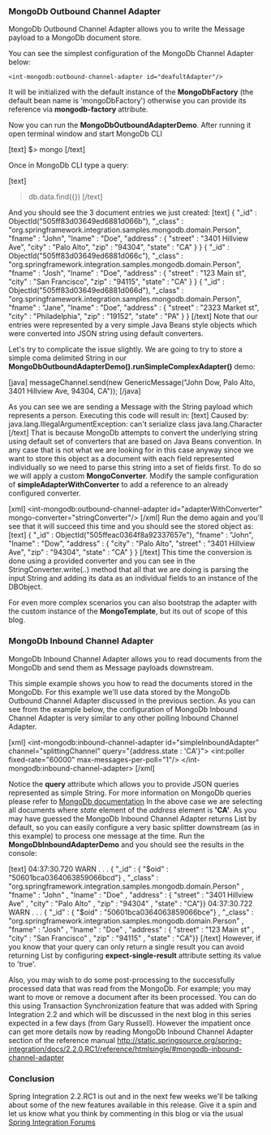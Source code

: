 <h3>MongoDb Outbound Channel Adapter</h3>
MongoDb Outbound Channel Adapter allows you to write the Message payload to a MongoDb document store.

You can see the simplest configuration of the MongoDb Channel Adapter below:

````
<int-mongodb:outbound-channel-adapter id="deafultAdapter"/>
````

It will be initialized with the default instance of the <strong>MongoDbFactory</strong> (the default bean name is 'mongoDbFactory') otherwise you can provide its 
reference via <strong>mongodb-factory</strong> attribute.

Now you can run the <strong>MongoDbOutboundAdapterDemo</strong>. After running it open terminal window and start MongoDb CLI

[text]
$> mongo
[/text]

Once in MongoDb CLI type a query:

[text]
> db.data.find({})
[/text]

And you should see the 3 document entries we just created:
[text]
{ "_id" : ObjectId("505ff83d03649ed6881d066b"), "_class" : "org.springframework.integration.samples.mongodb.domain.Person", "fname" : "John", "lname" : "Doe", "address" : { "street" : "3401 Hillview Ave", "city" : "Palo Alto", "zip" : "94304", "state" : "CA" } }
{ "_id" : ObjectId("505ff83d03649ed6881d066c"), "_class" : "org.springframework.integration.samples.mongodb.domain.Person", "fname" : "Josh", "lname" : "Doe", "address" : { "street" : "123 Main st", "city" : "San Francisco", "zip" : "94115", "state" : "CA" } }
{ "_id" : ObjectId("505ff83d03649ed6881d066d"), "_class" : "org.springframework.integration.samples.mongodb.domain.Person", "fname" : "Jane", "lname" : "Doe", "address" : { "street" : "2323 Market st", "city" : "Philadelphia", "zip" : "19152", "state" : "PA" } }
[/text]
Note that our entries were represented by a very simple Java Beans style objects which were converted into JSON string using default converters.

Let's try to complicate the issue slightly. We are going to try to store a simple coma delimited String in our <strong>MongoDbOutboundAdapterDemo().runSimpleComplexAdapter()</strong> demo:

[java]
messageChannel.send(new GenericMessage<String>("John Dow, Palo Alto, 3401 Hillview Ave, 94304, CA"));
[/java]

As you can see we are sending a Message with the String payload which represents a person. Executing this code will result in:
[text]
Caused by: java.lang.IllegalArgumentException: can't serialize class java.lang.Character
[/text]
That is because MongoDb attempts to convert the underlying string using default set of converters that are based on Java Beans convention. 
In any case that is not what we are looking for in this case anyway since we want to store this object as a document with each field represented individually so we need to parse this string into a set of fields first. To do so we will apply a custom <strong>MongoConverter</strong>. Modify the sample configuration of <strong>simpleAdapterWithConverter</strong> to add a reference to an already configured converter.

[xml]
<int-mongodb:outbound-channel-adapter id="adapterWithConverter"
				mongo-converter="stringConverter"/>
[/xml]
Run the demo again and you'll see that it will succeed this time and you should see the stored object as:
[text]
{ "_id" : ObjectId("505ffeac0364f8a92337657e"), "fname" : "John", "lname" : "Dow", "address" : { "city" : "Palo Alto", "street" : "3401 Hillview Ave", "zip" : "94304", "state" : "CA" } }
[/text]
This time the conversion is done using a provided converter and you can see in the StringConverter.write(..) method that all that we are doing is parsing the input String and adding its data as an individual fields to an instance of the DBObject.

For even more complex scenarios you can also bootstrap the adapter with the custom instance of the <strong>MongoTemplate</strong>, but its out of scope of this blog.

<h3>MongoDb Inbound Channel Adapter</h3>
MongoDb Inbound Channel Adapter allows you to read documents from the MongoDb and send them as Message payloads downstream.

This simple example shows you how to read the documents stored in the MongoDb. For this example we'll use data stored by the MongoDb Outbound Channel Adapter discussed in the previous section.
As you can see from the example below, the configuration of MongoDb Inbound Channel Adapter is very similar to any other polling Inbound Channel Adapter.

[xml]
<int-mongodb:inbound-channel-adapter id="simpleInboundAdapter" channel="splittingChannel" 
									     query="{address.state : 'CA'}">
		<int:poller fixed-rate="60000" max-messages-per-poll="1"/>
</int-mongodb:inbound-channel-adapter>
[/xml]

Notice the <strong>query</strong> attribute which allows you to provide JSON queries represented as simple String. 	For more information on MongoDb queries please refer to <a href="http://www.mongodb.org/display/DOCS/Querying">MongoDb documentation</a>
In the above case we are selecting all documents where <i>state</i> element of the <i>address</i> element is <b>'CA'</b>. As you may have guessed the MongoDb Inbound Channel Adapter returns List by default, so you can easily configure a very basic splitter downstream (as in this example)	to process one message at the time. Run the <strong>MongoDbInboundAdapterDemo</strong> and you should see the results in the console:

[text]
04:37:30.720 WARN  . . . { "_id" : { "$oid" : "50601bca0364063859066bcd"} , "_class" : "org.springframework.integration.samples.mongodb.domain.Person" , "fname" : "John" , "lname" : "Doe" , "address" : { "street" : "3401 Hillview Ave" , "city" : "Palo Alto" , "zip" : "94304" , "state" : "CA"}}
04:37:30.722 WARN  . . . { "_id" : { "$oid" : "50601bca0364063859066bce"} , "_class" : "org.springframework.integration.samples.mongodb.domain.Person" , "fname" : "Josh" , "lname" : "Doe" , "address" : { "street" : "123 Main st" , "city" : "San Francisco" , "zip" : "94115" , "state" : "CA"}}
[/text]
However, if you know that your query can only return a single result you can avoid returning List by configuring <strong>expect-single-result</strong> attribute setting its value to 'true'.

Also, you may wish to do some post-processing to the successfully processed data that was read from the MongoDb.
For example; you may want to move or remove a document after its been processed.
You can do this using Transaction Synchronization feature that was added with Spring Integration 2.2 and which will be discussed in the next blog in this series expected in a few days (from Gary Russell). However the impatient once can get more details now by reading MongoDb Inbound Channel Adapter section of the reference manual <a href="http://static.springsource.org/spring-integration/docs/2.2.0.RC1/reference/htmlsingle/#mongodb-inbound-channel-adapter">http://static.springsource.org/spring-integration/docs/2.2.0.RC1/reference/htmlsingle/#mongodb-inbound-channel-adapter</a>

<h3>Conclusion</h3>

Spring Integration 2.2.RC1 is out and in the next few weeks we'll be talking about some of the new features available in this release. Give it a spin and let us know what you think by commenting in this blog or via the usual <a href="http://forum.springsource.org/forumdisplay.php?42-Integration">Spring Integration Forums</a>